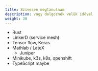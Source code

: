```yaml
---
title: Szívesen megtanulnám
description: vagy dolgoznék velük idővel
weight: 30
---
```


- Rust
- LinkerD (service mesh)
- Tensor flow, Keras
- Mathlab / LateX
    - Juniper
- Minikube, k3s, k8s, openshift
- TypeScript maybe
